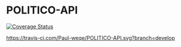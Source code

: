 # POLITICO-API
[![Coverage Status](https://coveralls.io/repos/github/Paul-weqe/POLITICO-API/badge.svg?branch=develop)](https://coveralls.io/github/Paul-weqe/POLITICO-API?branch=develop)

https://travis-ci.com/Paul-weqe/POLITICO-API.svg?branch=develop